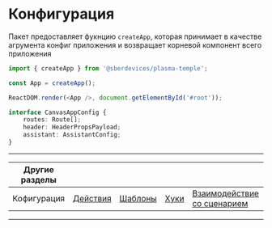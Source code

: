 # Конфигурация

Пакет предоставляет фукнцию `createApp`, которая принимает в качестве агрумента конфиг приложения и возвращает корневой компонент всего приложения

```ts
import { createApp } from '@sberdevices/plasma-temple';

const App = createApp();

ReactDOM.render(<App />, document.getElementById('#root'));
```

```ts
interface CanvasAppConfig {
    routes: Route[];
    header: HeaderPropsPayload;
    assistant: AssistantConfig;
}
```

---
|Другие разделы ||||||
|---|---|---|---|---|---|
| Кофигурация | [Действия](./actions.md) | [Шаблоны](./templates.md) | [Хуки](./hooks.md) | [Взаимодействие со сценарием](./scenario.md) | [Формы](./forms.md) |
---

